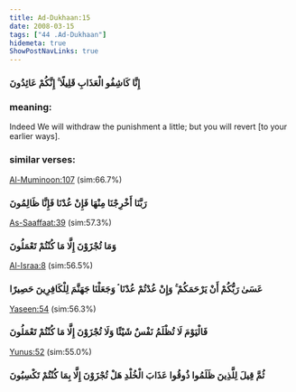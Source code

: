 ```yaml
---
title: Ad-Dukhaan:15
date: 2008-03-15
tags: ["44 .Ad-Dukhaan"]
hidemeta: true 
ShowPostNavLinks: true 
---
```

### إِنَّا كَاشِفُو الْعَذَابِ قَلِيلًا ۚ إِنَّكُمْ عَائِدُونَ
### meaning: 
Indeed We will withdraw the punishment a little; but you will revert [to your earlier ways].
### similar verses: 

[Al-Muminoon:107](/23/107) (sim:66.7%)

### رَبَّنَا أَخْرِجْنَا مِنْهَا فَإِنْ عُدْنَا فَإِنَّا ظَالِمُونَ

[As-Saaffaat:39](/37/39) (sim:57.3%)

### وَمَا تُجْزَوْنَ إِلَّا مَا كُنْتُمْ تَعْمَلُونَ

[Al-Israa:8](/17/8) (sim:56.5%)

### عَسَىٰ رَبُّكُمْ أَنْ يَرْحَمَكُمْ ۚ وَإِنْ عُدْتُمْ عُدْنَا ۘ وَجَعَلْنَا جَهَنَّمَ لِلْكَافِرِينَ حَصِيرًا

[Yaseen:54](/36/54) (sim:56.3%)

### فَالْيَوْمَ لَا تُظْلَمُ نَفْسٌ شَيْئًا وَلَا تُجْزَوْنَ إِلَّا مَا كُنْتُمْ تَعْمَلُونَ

[Yunus:52](/10/52) (sim:55.0%)

### ثُمَّ قِيلَ لِلَّذِينَ ظَلَمُوا ذُوقُوا عَذَابَ الْخُلْدِ هَلْ تُجْزَوْنَ إِلَّا بِمَا كُنْتُمْ تَكْسِبُونَ
